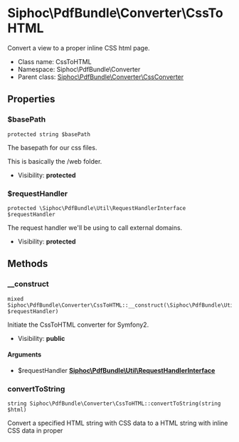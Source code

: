 Siphoc\PdfBundle\Converter\CssToHTML
===============

Convert a view to a proper inline CSS html page.




* Class name: CssToHTML
* Namespace: Siphoc\PdfBundle\Converter
* Parent class: [Siphoc\PdfBundle\Converter\CssConverter](Siphoc-PdfBundle-Converter-CssConverter)





Properties
----------


### $basePath

```
protected string $basePath
```

The basepath for our css files.

<p>This is basically the /web folder.</p>

* Visibility: **protected**


### $requestHandler

```
protected \Siphoc\PdfBundle\Util\RequestHandlerInterface $requestHandler
```

The request handler we'll be using to call external domains.



* Visibility: **protected**


Methods
-------


### __construct

```
mixed Siphoc\PdfBundle\Converter\CssToHTML::__construct(\Siphoc\PdfBundle\Util\RequestHandlerInterface $requestHandler)
```

Initiate the CssToHTML converter for Symfony2.



* Visibility: **public**

#### Arguments

* $requestHandler **[Siphoc\PdfBundle\Util\RequestHandlerInterface](Siphoc-PdfBundle-Util-RequestHandlerInterface)**



### convertToString

```
string Siphoc\PdfBundle\Converter\CssToHTML::convertToString(string $html)
```

Convert a specified HTML string with CSS data to a HTML string with
inline CSS data in proper <style> blocks.



* Visibility: **public**

#### Arguments

* $html **string**



### createStylesheetPaths

```
array Siphoc\PdfBundle\Converter\CssToHTML::createStylesheetPaths(array $stylesheets)
```

Check if a stylesheet is a local stylesheet or an external stylesheet.

<p>If
it is a local stylesheet, prepend our basepath to the link so we can
properly fetch the data to insert.</p>

* Visibility: **public**

#### Arguments

* $stylesheets **array**



### getBasePath

```
string Siphoc\PdfBundle\Converter\CssToHTML::getBasePath()
```

Retrieve the BasePath used for this inline action.



* Visibility: **public**



### getStylesheetContent

```
string Siphoc\PdfBundle\Converter\CssToHTML::getStylesheetContent(string $path)
```

Retrieve the contents from a CSS file.



* Visibility: **private**

#### Arguments

* $path **string**



### replaceLocalUrlTags

```
string Siphoc\PdfBundle\Converter\CssToHTML::replaceLocalUrlTags(string $css)
```

From a given CSS string, replace all the local url tags.

<p>This means
replacing all the url(x) tags.</p>

* Visibility: **private**

#### Arguments

* $css **string**



### replaceExternalCss

```
string Siphoc\PdfBundle\Converter\CssToHTML::replaceExternalCss(string $html, array $stylesheets)
```

From a set of external stylesheets, retrieve the data and replace the
matching CSS tag with the contents.



* Visibility: **public**

#### Arguments

* $html **string**
* $stylesheets **array**



### getRequestHandler

```
\Siphoc\PdfBundle\Util\RequestHandlerInterface Siphoc\PdfBundle\Converter\CssToHTML::getRequestHandler()
```

Retrieve the request handler.



* Visibility: **public**



### setBasePath

```
\Siphoc\PdfBundle\Converter\CssToHTML Siphoc\PdfBundle\Converter\CssToHTML::setBasePath(string $basePath)
```

Set the base path we'll use to fetch our css files from.



* Visibility: **public**

#### Arguments

* $basePath **string** - The base path where our css files are.



### extractExternalStylesheets

```
array Siphoc\PdfBundle\Converter\CssConverter::extractExternalStylesheets(string $html)
```

Extract the external stylesheets from the specified HTML if the option is
enabled.

<p>If the stylesheet is not in the form of a url, prepend our
basePath.</p>

* Visibility: **public**
* This method is defined by [Siphoc\PdfBundle\Converter\CssConverter](Siphoc-PdfBundle-Converter-CssConverter)

#### Arguments

* $html **string**



### getExternalStylesheetRegex

```
string Siphoc\PdfBundle\Converter\CssConverter::getExternalStylesheetRegex()
```

The regex that we'll use to extract external stylesheets.



* Visibility: **protected**
* This method is defined by [Siphoc\PdfBundle\Converter\CssConverter](Siphoc-PdfBundle-Converter-CssConverter)



### isExternalStylesheet

```
boolean Siphoc\PdfBundle\Converter\CssConverter::isExternalStylesheet(string $url)
```

Check if the given string is a string for a local stylesheet or an
external stylesheet.



* Visibility: **protected**
* This method is defined by [Siphoc\PdfBundle\Converter\CssConverter](Siphoc-PdfBundle-Converter-CssConverter)

#### Arguments

* $url **string**


